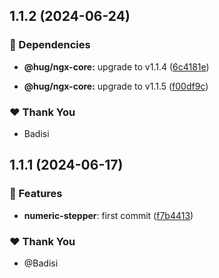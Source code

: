 ## 1.1.2 (2024-06-24)


### 🌱 Dependencies

- **@hug/ngx-core:** upgrade to v1.1.4 ([6c4181e](https://github.com/DSI-HUG/ngx-components/commit/6c4181e))

- **@hug/ngx-core:** upgrade to v1.1.5 ([f00df9c](https://github.com/DSI-HUG/ngx-components/commit/f00df9c))


### ❤️  Thank You

- Badisi

## 1.1.1 (2024-06-17)


### 🚀 Features

- **numeric-stepper**: first commit ([f7b4413](https://github.com/DSI-HUG/ngx-components/commit/f7b4413))


### ❤️  Thank You

- @Badisi
